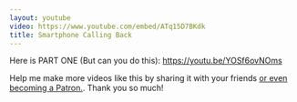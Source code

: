 ```yaml
---
layout: youtube
video: https://www.youtube.com/embed/ATq15D7BKdk
title: Smartphone Calling Back
---
```


Here is PART ONE (But can you do this): https://youtu.be/YOSf6ovNOms

Help me make more videos like this by sharing it with your friends [or even becoming a Patron.](https://www.patreon.com/lolnein). Thank you so much!